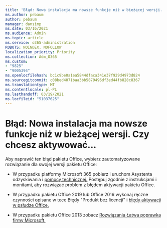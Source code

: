 ```yaml
---
title: 'Błąd: Nowa instalacja ma nowsze funkcje niż w bieżącej wersji. Czy chcesz aktywować...'
ms.author: pebaum
author: pebaum
manager: dansimp
ms.date: 03/16/2021
ms.audience: Admin
ms.topic: article
ms.service: o365-administration
ROBOTS: NOINDEX, NOFOLLOW
localization_priority: Priority
ms.collection: Adm_O365
ms.custom:
- "9825"
- "9005394"
ms.openlocfilehash: bc1c9be0a1ea5844dfaca341e37f929d4973d824
ms.sourcegitcommit: c08bed4071baa3bb5879496df3ed44fb828c8367
ms.translationtype: MT
ms.contentlocale: pl-PL
ms.lasthandoff: 03/19/2021
ms.locfileid: "51037625"
---
```

# <a name="error-your-new-install-has-newer-features-than-your-current-version-do-you-want-to-activate"></a>Błąd: Nowa instalacja ma nowsze funkcje niż w bieżącej wersji. Czy chcesz aktywować...

Aby naprawić ten błąd pakietu Office, wybierz zautomatyzowane rozwiązanie dla swojej wersji pakietu Office:

- W przypadku platformy Microsoft 365 pobierz i uruchom Asystenta odzyskiwania i [pomocy technicznej.](https://aka.ms/SaRA-OfficeActivation-Chat) Postępuj zgodnie z instrukcjami i monitami, aby rozwiązać problem z błędem aktywacji pakietu Office.

- W przypadku pakietu Office 2019 lub Office 2016 wykonaj ręczne czynności opisane w tece Błędy "Produkt bez licencji" i [błędy aktywacji w psłudze Office.](https://support.microsoft.com/office/0d23d3c0-c19c-4b2f-9845-5344fedc4380#bkmk_fixyourself)

- W przypadku pakietu Office 2013 zobacz [Rozwiązania Łatwa poprawka firmy Microsoft.](https://support.microsoft.com/topic/microsoft-easy-fix-solutions-have-been-discontinued-b0f4b5f9-3b5a-bd9e-d75d-d45e2f12e16c)